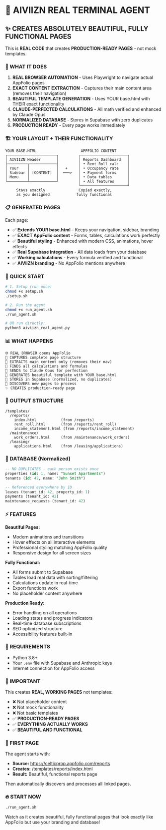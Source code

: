 # 🚀 AIVIIZN REAL TERMINAL AGENT

## ✨ CREATES ABSOLUTELY BEAUTIFUL, FULLY FUNCTIONAL PAGES

This is **REAL CODE** that creates **PRODUCTION-READY PAGES** - not mock templates.

### 🎯 WHAT IT DOES

1. **REAL BROWSER AUTOMATION** - Uses Playwright to navigate actual AppFolio pages
2. **EXACT CONTENT EXTRACTION** - Captures their main content area (removes their navigation)
3. **BEAUTIFUL TEMPLATE GENERATION** - Uses YOUR base.html with THEIR exact functionality
4. **CLAUDE-PERFECTED CALCULATIONS** - All math verified and enhanced by Claude Opus
5. **NORMALIZED DATABASE** - Stores in Supabase with zero duplicates
6. **PRODUCTION READY** - Every page works immediately

### 🏗️ YOUR LAYOUT + THEIR FUNCTIONALITY

```
YOUR BASE.HTML                    APPFOLIO CONTENT
┌──────────────────────┐         ┌─────────────────────┐
│ AIVIIZN Header       │         │ Reports Dashboard   │
├─────────┬────────────┤         │ • Rent Roll calc    │
│ Your    │            │   +     │ • Occupancy rate    │
│ Sidebar │ [CONTENT]  │  ═══>   │ • Payment forms     │
│ Menu    │            │         │ • Data tables       │
└─────────┴────────────┘         │ • All features      │
                                 └─────────────────────┘
     Stays exactly               Copied exactly,
     as you designed            fully functional
```

### 📋 GENERATED PAGES

Each page:
- ✅ **Extends YOUR base.html** - Keeps your navigation, sidebar, branding
- ✅ **EXACT AppFolio content** - Forms, tables, calculations work perfectly
- ✅ **Beautiful styling** - Enhanced with modern CSS, animations, hover effects
- ✅ **Real Supabase integration** - All data loads from your database
- ✅ **Working calculations** - Every formula verified and functional
- ✅ **AIVIIZN branding** - No AppFolio mentions anywhere

### 🚀 QUICK START

```bash
# 1. Setup (run once)
chmod +x setup.sh
./setup.sh

# 2. Run the agent
chmod +x run_agent.sh
./run_agent.sh

# OR run directly:
python3 aiviizn_real_agent.py
```

### 📊 WHAT HAPPENS

```
🌐 REAL BROWSER opens AppFolio
📸 CAPTURES complete page structure
🎯 EXTRACTS main content only (removes their nav)
🧮 FINDS all calculations and formulas
🤖 SENDS to Claude Opus for perfection
🎨 GENERATES beautiful template with YOUR base.html
💾 STORES in Supabase (normalized, no duplicates)
🔗 DISCOVERS new pages to process
✨ CREATES production-ready page
```

### 📁 OUTPUT STRUCTURE

```
/templates/
  /reports/
    index.html           (from /reports)
    rent_roll.html       (from /reports/rent_roll)
    income_statement.html (from /reports/income_statement)
  /maintenance/
    work_orders.html     (from /maintenance/work_orders)
  /leasing/
    applications.html    (from /leasing/applications)
```

### 💾 DATABASE (Normalized)

```sql
-- NO DUPLICATES - each person exists once
properties (id: 1, name: "Sunset Apartments")
tenants (id: 42, name: "John Smith") 

-- Referenced everywhere by ID
leases (tenant_id: 42, property_id: 1)
payments (tenant_id: 42)
maintenance_requests (tenant_id: 42)
```

### ⚡ FEATURES

**Beautiful Pages:**
- Modern animations and transitions
- Hover effects on all interactive elements
- Professional styling matching AppFolio quality
- Responsive design for all screen sizes

**Fully Functional:**
- All forms submit to Supabase
- Tables load real data with sorting/filtering
- Calculations update in real-time
- Export functions work
- No placeholder content anywhere

**Production Ready:**
- Error handling on all operations
- Loading states and progress indicators
- Real-time database subscriptions
- SEO optimized structure
- Accessibility features built-in

### 🔧 REQUIREMENTS

- Python 3.8+
- Your `.env` file with Supabase and Anthropic keys
- Internet connection for AppFolio access

### 📝 IMPORTANT

This creates **REAL, WORKING PAGES** not templates:

- ❌ Not placeholder content
- ❌ Not mock functionality  
- ❌ Not basic templates
- ✅ **PRODUCTION-READY PAGES**
- ✅ **EVERYTHING ACTUALLY WORKS**
- ✅ **BEAUTIFUL AND FUNCTIONAL**

### 🎯 FIRST PAGE

The agent starts with:
- **Source:** https://celticprop.appfolio.com/reports
- **Creates:** /templates/reports/index.html
- **Result:** Beautiful, functional reports page

Then automatically discovers and processes all linked pages.

### 🔥 START NOW

```bash
./run_agent.sh
```

Watch as it creates beautiful, fully functional pages that look exactly like AppFolio but use your branding and database!
